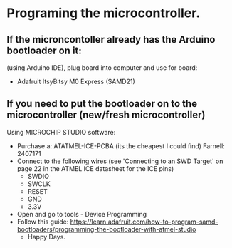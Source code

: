 # Programing the microcontroller.

## If the microncontoller already has the Arduino bootloader on it:

(using Arduino IDE), plug board into computer and use for board:
- Adafruit ItsyBitsy M0 Express (SAMD21)

## If you need to put the bootloader on to the microcontroller (new/fresh microcontroller)

Using MICROCHIP STUDIO software:
- Purchase a: ATATMEL-ICE-PCBA (its the cheapest I could find) Farnell: 2407171
- Connect to the following wires (see 'Connecting to an SWD Target' on page 22 in the ATMEL ICE datasheet for the ICE pins)
  - SWDIO
  - SWCLK
  - RESET
  - GND
  - 3.3V
- Open and go to tools - Device Programming
- Follow this guide: https://learn.adafruit.com/how-to-program-samd-bootloaders/programming-the-bootloader-with-atmel-studio
  - Happy Days.

